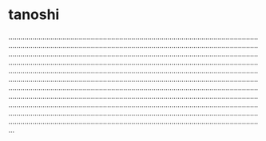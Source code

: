 # tanoshi
.......................................................................................................................................................................................................................................................................................................................................................................................................................................................................................................................................................................................................................................................................................................................................................................................................................................................................................................................................................................................................................................................................................................................................................................................................................................................................................................................................................................................................................
